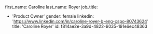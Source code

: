first_name: Caroline
last_name: Royer
job_title:
  - 'Product Owner'
gender: female
linkedin: 'https://www.linkedin.com/in/caroline-royer-b-eng-cspo-80743624'
title: 'Caroline Royer'
id: f814ae2e-3a9d-4822-9035-191e6ec48363
